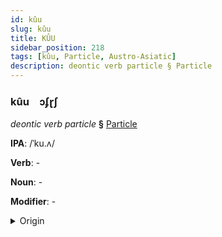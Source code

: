 ```yaml
---
id: kûu
slug: kûu
title: KÛU
sidebar_position: 218
tags: [kûu, Particle, Austro-Asiatic]
description: deontic verb particle § Particle
---
```


### kûu&emsp;<span kind="abugida">ɔʄɽʃ</span>

*deontic verb particle* **§** [Particle](../../tags/Particle)

**IPA**: /ˈku.ʌ/

**Verb**: -

**Noun**: -

**Modifier**: -

<details>
    <summary>Origin</summary>
    Khmer គួរ kuə /kuə/<br/>
    <em>Austro-Asiatic Language Family</em>
</details>